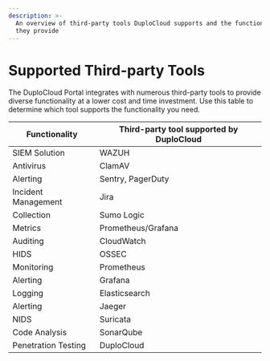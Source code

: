 ```yaml
---
description: >-
  An overview of third-party tools DuploCloud supports and the functionalities
  they provide
---
```


# Supported Third-party Tools

The DuploCloud Portal integrates with numerous third-party tools to provide diverse functionality at a lower cost and time investment. Use this table to determine which tool supports the functionality you need. &#x20;

| Functionality       | Third-party tool supported by DuploCloud |
| ------------------- | ---------------------------------------- |
| SIEM Solution       | WAZUH                                    |
| Antivirus           | ClamAV                                   |
| Alerting            | Sentry, PagerDuty                        |
| Incident Management | Jira                                     |
| Collection          | Sumo Logic                               |
| Metrics             | Prometheus/Grafana                       |
| Auditing            | CloudWatch                               |
| HIDS                | OSSEC                                    |
| Monitoring          | Prometheus                               |
| Alerting            | Grafana                                  |
| Logging             | Elasticsearch                            |
| Alerting            | Jaeger                                   |
| NIDS                | Suricata                                 |
| Code Analysis       | SonarQube                                |
| Penetration Testing | DuploCloud                               |
